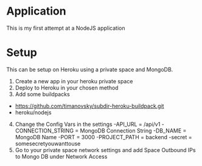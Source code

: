 # Application

This is my first attempt at a NodeJS application

# Setup

This can be setup on Heroku using a private space and MongoDB.

1. Create a new app in your heroku private space
2. Deploy to Heroku in your chosen method
3. Add some buildpacks

- https://github.com/timanovsky/subdir-heroku-buildpack.git
- heroku/nodejs

4. Change the Config Vars in the settings
   -API_URL = /api/v1
   -CONNECTION_STRING = MongoDB Connection String
   -DB_NAME = MongoDB Name
   -PORT = 3000
   -PROJECT_PATH = backend
   -secret = somesecretyouwanttouse
5. Go to your private space network settings and add Space Outbound IPs to Mongo DB under Network Access
